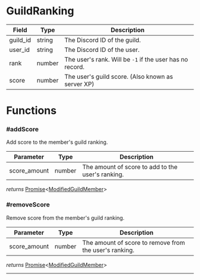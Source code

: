 # GuildRanking

| Field    | Type   | Description                                              |
| -------- | ------ | -------------------------------------------------------- |
| guild_id | string | The Discord ID of the guild.                             |
| user_id  | string | The Discord ID of the user.                              |
| rank     | number | The user's rank. Will be `-1` if the user has no record. |
| score    | number | The user's guild score. (Also known as server XP)        |

# Functions

### #addScore

Add score to the member's guild ranking.

| Parameter | Type | Description |
| ------------ | ------ | ------------------------------------------------- |
| score_amount | number | The amount of score to add to the user's ranking. |

_returns_ [Promise](https://developer.mozilla.org/en-US/docs/Web/JavaScript/Reference/Global_Objects/Promise)<[ModifiedGuildMember](ModifiedGuildMember.md)>

### #removeScore

Remove score from the member's guild ranking.

| Parameter | Type | Description |
| ------------ | ------ | ------------------------------------------------- |
| score_amount | number | The amount of score to remove from the user's ranking. |

_returns_ [Promise](https://developer.mozilla.org/en-US/docs/Web/JavaScript/Reference/Global_Objects/Promise)<[ModifiedGuildMember](ModifiedGuildMember.md)>

---
